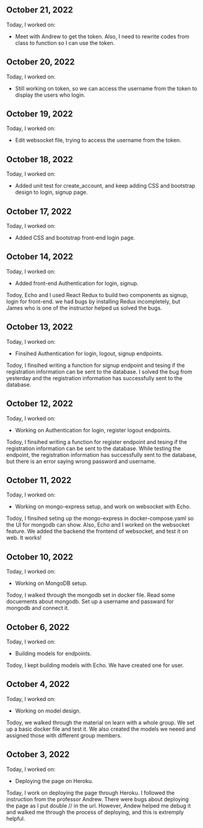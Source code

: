 ## October 21, 2022

Today, I worked on:

* Meet with Andrew to get the token. Also, I need to rewrite codes from class to function so I can use the token.

## October 20, 2022

Today, I worked on:

* Still working on token, so we can access the username from the token to display the users who login.

## October 19, 2022

Today, I worked on:

* Edit websocket file, trying to access the username from the token.

## October 18, 2022

Today, I worked on:

* Added unit test for create_account, and keep adding CSS and bootstrap design to login, signup page.

## October 17, 2022

Today, I worked on:

* Added CSS and bootstrap front-end login page.

## October 14, 2022

Today, I worked on:

* Added front-end Authentication for login, signup.

Todoy, Echo and I used React Redux to build two components as signup, login for front-end. we had bugs by installing Redux incompletely, but James who is 
one of the instructor helped us solved the bugs.

## October 13, 2022

Today, I worked on:

* Finsihed Authentication for login, logout, signup endpoints.

Todoy, I finsihed writing a function for signup endpoint and tesing if the registration information can be sent to the database. 
I solved the bug from yesterday and the registration information has successfully sent to the database.


## October 12, 2022

Today, I worked on:

* Working on Authentication for login, register logout endpoints.

Todoy, I finsihed writing a function for register endpoint and tesing if the registration information can be sent to the database. 
While testing the endpoint, the registration information has successfully sent to the database, but there is an error saying wrong password and username.


## October 11, 2022

Today, I worked on:

* Working on mongo-express setup, and work on websocket with Echo.

Todoy, I finsihed seting up the mongo-express in docker-compose.yaml so the UI for mongodb can show. Also, Echo and I worked on the websocket feature. We added the backend the frontend of websocket, and test it on web. It works!

## October 10, 2022

Today, I worked on:

* Working on MongoDB setup. 

Todoy, I walked through the mongodb set in docker file. Read some docuements about mongodb.
Set up a username and passward for mongodb and connect it.

## October 6, 2022

Today, I worked on:

* Building models for endpoints. 

Todoy, I kept building models with Echo. We have created one for user.


## October 4, 2022

Today, I worked on:

* Working on model design.

Todoy, we walked through the material on learn with a whole group. We set up a basic docker file and test it. We also created the models we neeed and assigned those with different group members.


## October 3, 2022

Today, I worked on:

* Deploying the page on Heroku.

Today, I work on deploying the page through Heroku. I followed the instruction from the professor Andrew. There were bugs about deploying the page as I put double // in the url. However, Andew helped me debug it and walked me through the process of deploying, and this is extremply helpful.



